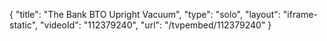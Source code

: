 {
    "title": "The Bank BTO Upright Vacuum",
    "type": "solo",
    "layout": "iframe-static",
    "videoId": "112379240",
    "url": "\/tvpembed\/112379240"
}
